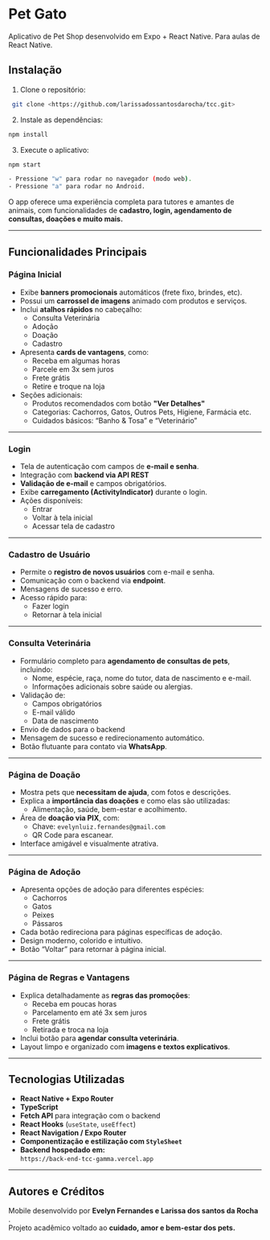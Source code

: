 # Pet Gato

Aplicativo de Pet Shop desenvolvido em Expo + React Native. Para aulas de React Native.

## Instalação
1. Clone o repositório:
```bash
 git clone <https://github.com/larissadossantosdarocha/tcc.git>
```
2. Instale as dependências:
```bash
npm install
```
3. Execute o aplicativo:
```bash
npm start

- Pressione "w" para rodar no navegador (modo web).
- Pressione "a" para rodar no Android.
```
 
O app oferece uma experiência completa para tutores e amantes de animais, com funcionalidades de **cadastro, login, agendamento de consultas, doações e muito mais.**

---

## **Funcionalidades Principais**

###  **Página Inicial**
- Exibe **banners promocionais** automáticos (frete fixo, brindes, etc).
- Possui um **carrossel de imagens** animado com produtos e serviços.
- Inclui **atalhos rápidos** no cabeçalho:
  - Consulta Veterinária  
  - Adoção  
  - Doação  
  - Cadastro  
- Apresenta **cards de vantagens**, como:
  - Receba em algumas horas  
  - Parcele em 3x sem juros  
  - Frete grátis  
  - Retire e troque na loja  
- Seções adicionais:
  - Produtos recomendados com botão **"Ver Detalhes"**  
  - Categorias: Cachorros, Gatos, Outros Pets, Higiene, Farmácia etc.  
  - Cuidados básicos: “Banho & Tosa” e “Veterinário”

---

### **Login**
- Tela de autenticação com campos de **e-mail e senha**.
- Integração com **backend via API REST**
- **Validação de e-mail** e campos obrigatórios.
- Exibe **carregamento (ActivityIndicator)** durante o login.
- Ações disponíveis:
  - Entrar  
  - Voltar à tela inicial  
  - Acessar tela de cadastro  

---

### **Cadastro de Usuário**
- Permite o **registro de novos usuários** com e-mail e senha.
- Comunicação com o backend via **endpoint**.
- Mensagens de sucesso e erro.
- Acesso rápido para:
  - Fazer login  
  - Retornar à tela inicial  

---

###  **Consulta Veterinária**
- Formulário completo para **agendamento de consultas de pets**, incluindo:
  - Nome, espécie, raça, nome do tutor, data de nascimento e e-mail.  
  - Informações adicionais sobre saúde ou alergias.
- Validação de:
  - Campos obrigatórios  
  - E-mail válido  
  - Data de nascimento
- Envio de dados para o backend 
- Mensagem de sucesso e redirecionamento automático.
- Botão flutuante para contato via **WhatsApp**. 

---

###  **Página de Doação**
- Mostra pets que **necessitam de ajuda**, com fotos e descrições.
- Explica a **importância das doações** e como elas são utilizadas:
  - Alimentação, saúde, bem-estar e acolhimento.
- Área de **doação via PIX**, com:
  - Chave: `evelynluiz.fernandes@gmail.com`
  - QR Code para escanear.
- Interface amigável e visualmente atrativa.

---

### **Página de Adoção**
- Apresenta opções de adoção para diferentes espécies:
  - Cachorros  
  - Gatos  
  - Peixes  
  - Pássaros  
- Cada botão redireciona para páginas específicas de adoção.
- Design moderno, colorido e intuitivo.
- Botão “Voltar” para retornar à página inicial.

---

### **Página de Regras e Vantagens**
- Explica detalhadamente as **regras das promoções**:
  - Receba em poucas horas  
  - Parcelamento em até 3x sem juros  
  - Frete grátis  
  - Retirada e troca na loja  
- Inclui botão para **agendar consulta veterinária**.
- Layout limpo e organizado com **imagens e textos explicativos**.

---

## **Tecnologias Utilizadas**
-  **React Native + Expo Router**
-  **TypeScript**
-  **Fetch API** para integração com o backend
-  **React Hooks** (`useState`, `useEffect`)
-  **React Navigation / Expo Router**
-  **Componentização e estilização com `StyleSheet`**
-  **Backend hospedado em:**  
  `https://back-end-tcc-gamma.vercel.app`

---


## **Autores e Créditos**
Mobile desenvolvido por **Evelyn Fernandes e Larissa dos santos da Rocha** .  
Projeto acadêmico voltado ao **cuidado, amor e bem-estar dos pets.** 